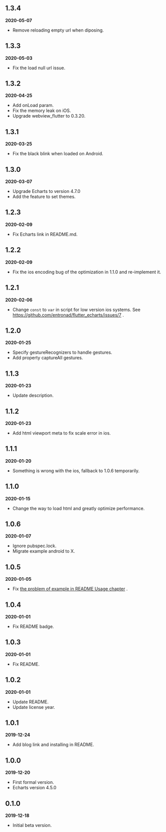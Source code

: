 ## 1.3.4

**2020-05-07**

- Remove reloading empty url when diposing.

## 1.3.3

**2020-05-03**

- Fix the load null url issue.

## 1.3.2

**2020-04-25**

- Add onLoad param.
- Fix the memory leak on iOS.
- Upgrade webview_flutter to 0.3.20.

## 1.3.1

**2020-03-25**

- Fix the black blink when loaded on Android.

## 1.3.0

**2020-03-07**

- Upgrade Echarts to version 4.7.0
- Add the feature to set themes.

## 1.2.3

**2020-02-09**

- Fix Echarts link in README.md.

## 1.2.2

**2020-02-09**

- Fix the ios encoding bug of the optimization in 1.1.0 and re-implement it.

## 1.2.1

**2020-02-06**

- Change `const` to `var` in script for low version ios systems. See https://github.com/entronad/flutter_echarts/issues/7 .

## 1.2.0

**2020-01-25**

- Specify gestureRecognizers to handle gestures.
- Add property captureAll gestures.

## 1.1.3

**2020-01-23**

- Update description.

## 1.1.2

**2020-01-23**

- Add html viewport meta to fix scale error in ios.

## 1.1.1

**2020-01-20**

- Something is wrong with the ios, fallback to 1.0.6 temporarily.

## 1.1.0

**2020-01-15**

- Change the way to load html and greatly optimize performance.

## 1.0.6

**2020-01-07**

- Ignore pubspec.lock.
- Migrate example android to X.

## 1.0.5

**2020-01-05**

- Fix [the problem of example in README Usage chapter](https://github.com/entronad/flutter_echarts/issues/1) .

## 1.0.4

**2020-01-01**

- Fix README badge.

## 1.0.3

**2020-01-01**

- Fix README.

## 1.0.2

**2020-01-01**

- Update README.
- Update license year.

## 1.0.1

**2019-12-24**

- Add blog link and installing in README.

## 1.0.0

**2019-12-20**

- First formal version.
- Echarts version 4.5.0

## 0.1.0

**2019-12-18**

- Initial beta version.